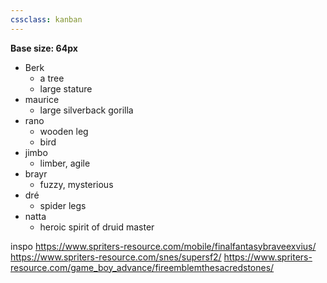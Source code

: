 ```yaml
---
cssclass: kanban
---
```

**Base size: 64px**

- Berk
	- a tree
	- large stature
- maurice
	- large silverback gorilla
- rano 
	- wooden leg
	- bird
- jimbo
	- limber, agile
- brayr
	- fuzzy, mysterious
- dré
	- spider legs
- natta
	- heroic spirit of druid master

inspo
https://www.spriters-resource.com/mobile/finalfantasybraveexvius/
https://www.spriters-resource.com/snes/supersf2/
https://www.spriters-resource.com/game_boy_advance/fireemblemthesacredstones/
